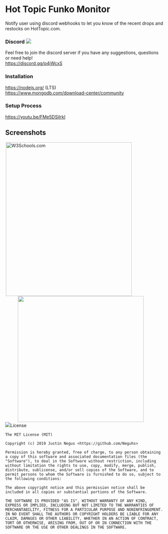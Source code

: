 # Hot Topic Funko Monitor

Notify user using discord webhooks to let you know of the recent drops and restocks on HotTopic.com.

### Discord  <img src="https://www.shareicon.net/data/16x16/2017/06/21/887435_logo_512x512.png">
Feel free to join the discord server if you have any suggestions, questions or need help! <br>
https://discord.gg/p4jWcxS


### Installation

https://nodejs.org/ (LTS) <br>
https://www.mongodb.com/download-center/community


### Setup Process
https://youtu.be/FMe5DSiIrkI

## Screenshots


<div>
<img src="https://i.gyazo.com/ec857043adcca2bdafbf4e275aa6aac2.png" alt="W3Schools.com" width="400px" height="488px" style="margin:0 2px">
<img src="https://gyazo.com/7f3cee66aa6014a914e9f211b66633c1.png" width="400px" style="padding-left:40px;">
</div>
<img src="https://i.gyazo.com/90979f10ef6dacdcf8de3f6e1b333f77.png"



## License
```
The MIT License (MIT)

Copyright (c) 2019 Justin Negus <https://github.com/Neguhs>

Permission is hereby granted, free of charge, to any person obtaining a copy of this software and associated documentation files (the "Software"), to deal in the Software without restriction, including without limitation the rights to use, copy, modify, merge, publish, distribute, sublicense, and/or sell copies of the Software, and to permit persons to whom the Software is furnished to do so, subject to the following conditions:

The above copyright notice and this permission notice shall be included in all copies or substantial portions of the Software.

THE SOFTWARE IS PROVIDED "AS IS", WITHOUT WARRANTY OF ANY KIND, EXPRESS OR IMPLIED, INCLUDING BUT NOT LIMITED TO THE WARRANTIES OF MERCHANTABILITY, FITNESS FOR A PARTICULAR PURPOSE AND NONINFRINGEMENT. IN NO EVENT SHALL THE AUTHORS OR COPYRIGHT HOLDERS BE LIABLE FOR ANY CLAIM, DAMAGES OR OTHER LIABILITY, WHETHER IN AN ACTION OF CONTRACT, TORT OR OTHERWISE, ARISING FROM, OUT OF OR IN CONNECTION WITH THE SOFTWARE OR THE USE OR OTHER DEALINGS IN THE SOFTWARE.
```


